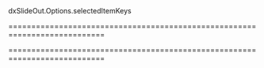 <!--id-->dxSlideOut.Options.selectedItemKeys<!--/id-->
===========================================================================
<!--hidden--><!--/hidden-->
===========================================================================

